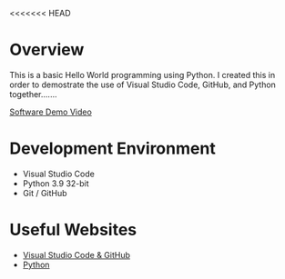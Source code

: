 <<<<<<< HEAD
# Overview
This is a basic Hello World programming using Python. I created this in order to demostrate the use of Visual Studio Code, GitHub, and Python together.......



[Software Demo Video](https://www.youtube.com/watch?v=XCQNfl8fSS8)

# Development Environment

* Visual Studio Code
* Python 3.9 32-bit
* Git / GitHub

# Useful Websites


* [Visual Studio Code & GitHub](https://code.visualstudio.com/docs/editor/github)
* [Python](https://www.python.org/)
